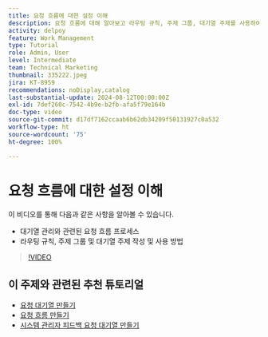 ```yaml
---
title: 요청 흐름에 대한 설정 이해
description: 요청 흐름에 대해 알아보고 라우팅 규칙, 주제 그룹, 대기열 주제를 사용하여 요청 흐름을 만드는 방법에 대해 알아봅니다.
activity: delpoy
feature: Work Management
type: Tutorial
role: Admin, User
level: Intermediate
team: Technical Marketing
thumbnail: 335222.jpeg
jira: KT-8959
recommendations: noDisplay,catalog
last-substantial-update: 2024-08-12T00:00:00Z
exl-id: 7def260c-7542-4b9e-b2fb-afa5f79e164b
doc-type: video
source-git-commit: d17df7162ccaab6b62db34209f50131927c0a532
workflow-type: ht
source-wordcount: '75'
ht-degree: 100%

---
```


# 요청 흐름에 대한 설정 이해

이 비디오를 통해 다음과 같은 사항을 알아볼 수 있습니다.

* 대기열 관리와 관련된 요청 흐름 프로세스
* 라우팅 규칙, 주제 그룹 및 대기열 주제 작성 및 사용 방법

>[!VIDEO](https://video.tv.adobe.com/v/335222/?quality=12&learn=on&enablevpops)

## 이 주제와 관련된 추천 튜토리얼

* [요청 대기열 만들기](/help/manage-work/request-queues/create-a-request-queue.md)
* [요청 흐름 만들기](/help/manage-work/request-queues/create-a-request-flow.md)
* [시스템 관리자 피드백 요청 대기열 만들기](/help/manage-work/request-queues/create-a-system-admin-feedback-request-queue.md)
